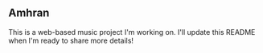 ## Amhran

This is a web-based music project I'm working on. I'll update this README when I'm ready to share more details!